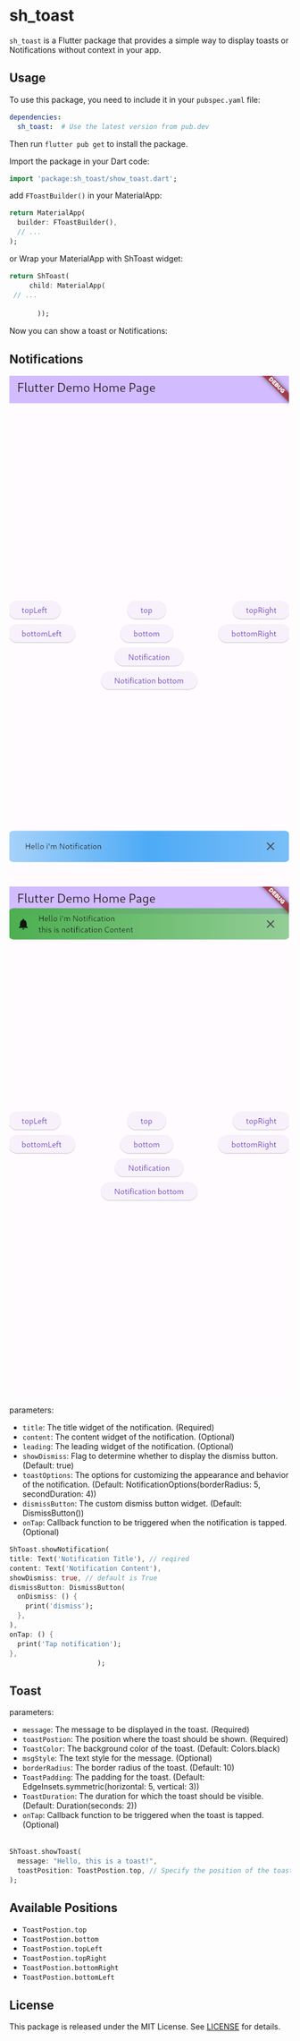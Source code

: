 # sh_toast

`sh_toast` is a Flutter package that provides a simple way to display toasts or Notifications without context in your app.

## Usage

To use this package, you need to include it in your `pubspec.yaml` file:

```yaml
dependencies:
  sh_toast:  # Use the latest version from pub.dev
```

Then run `flutter pub get` to install the package.

Import the package in your Dart code:

```dart
import 'package:sh_toast/show_toast.dart';
```

add `FToastBuilder()` in your MaterialApp:

```dart
return MaterialApp(
  builder: FToastBuilder(),
  // ...
);
```
or Wrap your MaterialApp with ShToast widget:
 
 ```dart
 return ShToast(
      child: MaterialApp(
  // ...
        
        ));
 ```


Now you can show a toast or Notifications:

## Notifications

![Example Image](https://raw.githubusercontent.com/saifmalsheref/sh_toast/master/example_images/sheet_Notification.png)
![Example Image](https://raw.githubusercontent.com/saifmalsheref/sh_toast/master/example_images/top_Notification.png)

  parameters:
- `title`: The title widget of the notification. (Required)
- `content`: The content widget of the notification. (Optional)
- `leading`: The leading widget of the notification. (Optional)
- `showDismiss`: Flag to determine whether to display the dismiss button. (Default: true)
- `toastOptions`: The options for customizing the appearance and behavior of the notification. (Default: NotificationOptions(borderRadius: 5, secondDuration: 4))
- `dismissButton`: The custom dismiss button widget. (Default: DismissButton())
- `onTap`: Callback function to be triggered when the notification is tapped. (Optional)

```dart
ShToast.showNotification(
title: Text('Notification Title'), // reqired
content: Text('Notification Content'),
showDismiss: true, // default is True
dismissButton: DismissButton(
  onDismiss: () {
    print('dismiss');
  },
),
onTap: () {
  print('Tap notification');
},
                      );
```

## Toast

  parameters:
 - `message`: The message to be displayed in the toast. (Required)
 - `toastPostion`: The position where the toast should be shown. (Required)
 - `ToastColor`: The background color of the toast. (Default: Colors.black)
 - `msgStyle`: The text style for the message. (Optional)
 - `borderRadius`: The border radius of the toast. (Default: 10)
 - `ToastPadding`: The padding for the toast. (Default: EdgeInsets.symmetric(horizontal: 5, vertical: 3))
 - `ToastDuration`: The duration for which the toast should be visible. (Default: Duration(seconds: 2))
- `onTap`: Callback function to be triggered when the toast is tapped. (Optional)

```dart

ShToast.showToast(
  message: "Hello, this is a toast!",
  toastPosition: ToastPostion.top, // Specify the position of the toast
);
```

## Available Positions

- `ToastPostion.top`
- `ToastPostion.bottom`
- `ToastPostion.topLeft`
- `ToastPostion.topRight`
- `ToastPostion.bottomRight`
- `ToastPostion.bottomLeft`

## License

This package is released under the MIT License. See [LICENSE](LICENSE) for details.
